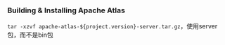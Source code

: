### Building & Installing Apache Atlas

`tar -xzvf apache-atlas-${project.version}-server.tar.gz`，使用server包，而不是bin包
